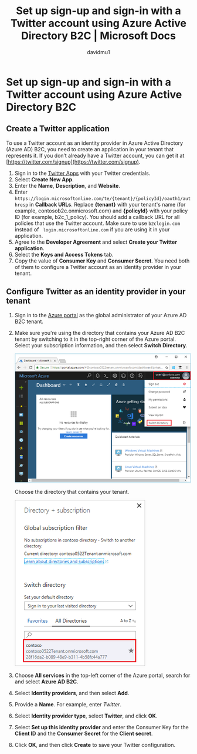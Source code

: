 ﻿---
title: Set up sign-up and sign-in with a Twitter account using Azure Active Directory B2C | Microsoft Docs
description: Provide sign-up and sign-in to customers with Twitter accounts in your applications using Azure Active Directory B2C.
services: active-directory-b2c
author: davidmu1
manager: mtillman

ms.service: active-directory
ms.workload: identity
ms.topic: conceptual
ms.date: 07/09/2018
ms.author: davidmu
ms.component: B2C
---

# Set up sign-up and sign-in with a Twitter account using Azure Active Directory B2C

## Create a Twitter application

To use a Twitter account as an identity provider in Azure Active Directory (Azure AD) B2C, you need to create an application in your tenant that represents it. If you don’t already have a Twitter account, you can get it at [https://twitter.com/signup](https://twitter.com/signup).

1. Sign in to the [Twitter Apps](https://apps.twitter.com/) with your Twitter credentials.
2. Select **Create New App**.
3. Enter the **Name**, **Description**, and **Website**.
4. Enter `https://login.microsoftonline.com/te/{tenant}/{policyId}/oauth1/authresp` in **Callback URLs**. Replace **{tenant}** with your tenant's name (for example, contosob2c.onmicrosoft.com) and **{policyId}** with your policy ID (for example, b2c_1_policy). You should add a callback URL for all policies that use the Twitter account. Make sure to use `b2clogin.com` instead of ` login.microsoftonline.com` if you are using it in your application.
5. Agree to the **Developer Agreement** and select **Create your Twitter application**.
7. Select the **Keys and Access Tokens** tab.
8. Copy the value of **Consumer Key** and **Consumer Secret**. You need both of them to configure a Twitter account as an identity provider in your tenant.

## Configure Twitter as an identity provider in your tenant

1. Sign in to the [Azure portal](https://portal.azure.com/) as the global administrator of your Azure AD B2C tenant.
2. Make sure you're using the directory that contains your Azure AD B2C tenant by switching to it in the top-right corner of the Azure portal. Select your subscription information, and then select **Switch Directory**. 

    ![Switch to your Azure AD B2C tenant](./media/active-directory-b2c-setup-twitter-app/switch-directories.png)

    Choose the directory that contains your tenant.

    ![Select directory](./media/active-directory-b2c-setup-twitter-app/select-directory.png)

3. Choose **All services** in the top-left corner of the Azure portal, search for and select **Azure AD B2C**.
4. Select **Identity providers**, and then select **Add**.
5. Provide a **Name**. For example, enter *Twitter*.
6. Select **Identity provider type**, select **Twitter**, and click **OK**.
7. Select **Set up this identity provider** and enter the Consumer Key for the **Client ID** and the **Consumer Secret** for the **Client secret**.
8. Click **OK**, and then click **Create** to save your Twitter configuration.